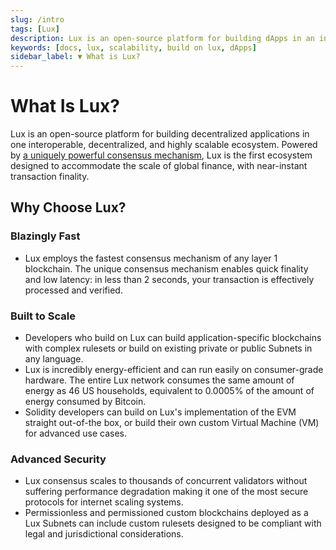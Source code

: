 ```yaml
---
slug: /intro
tags: [Lux]
description: Lux is an open-source platform for building dApps in an interoperable, decentralized, and highly scalable ecosystem.
keywords: [docs, lux, scalability, build on lux, dApps]
sidebar_label: ▼ What is Lux?
---
```


# What Is Lux?

Lux is an open-source platform for building decentralized applications in one
interoperable, decentralized, and highly scalable ecosystem.
Powered by [a uniquely powerful consensus mechanism](/learn/lux/lux-consensus.md),
Lux is the first ecosystem designed to
accommodate the scale of global finance, with near-instant transaction finality.

## Why Choose Lux?

### Blazingly Fast

- Lux employs the fastest consensus mechanism of any layer 1 blockchain. The unique consensus
  mechanism enables quick finality and low latency: in less than 2 seconds, your transaction is
  effectively processed and verified.

### Built to Scale

- Developers who build on Lux can build application-specific blockchains with complex rulesets
  or build on existing private or public Subnets in any language.
- Lux is incredibly energy-efficient and can run easily on consumer-grade hardware.
  The entire Lux network consumes the same amount of energy as 46 US households, equivalent to
  0.0005% of the amount of energy consumed by Bitcoin.
- Solidity developers can build on Lux's implementation of the EVM straight out-of-the box, or
  build their own custom Virtual Machine (VM) for advanced use cases.

### Advanced Security

- Lux consensus scales to thousands of concurrent validators without suffering performance
  degradation making it one of the most secure protocols for internet scaling systems.
- Permissionless and permissioned custom blockchains deployed as a Lux Subnets can include custom
  rulesets designed to be compliant with legal and jurisdictional considerations.

